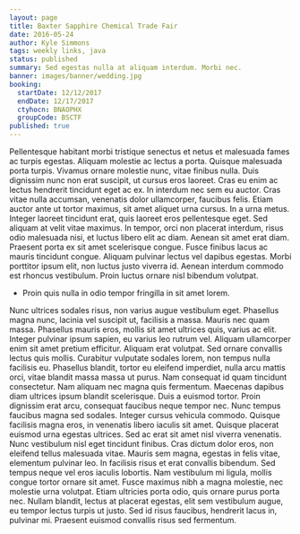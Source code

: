 ```yaml
---
layout: page
title: Baxter Sapphire Chemical Trade Fair
date: 2016-05-24
author: Kyle Simmons
tags: weekly links, java
status: published
summary: Sed egestas nulla at aliquam interdum. Morbi nec.
banner: images/banner/wedding.jpg
booking:
  startDate: 12/12/2017
  endDate: 12/17/2017
  ctyhocn: BNAOPHX
  groupCode: BSCTF
published: true
---
```

Pellentesque habitant morbi tristique senectus et netus et malesuada fames ac turpis egestas. Aliquam molestie ac lectus a porta. Quisque malesuada porta turpis. Vivamus ornare molestie nunc, vitae finibus nulla. Duis dignissim nunc non erat suscipit, ut cursus eros laoreet. Cras eu enim ac lectus hendrerit tincidunt eget ac ex. In interdum nec sem eu auctor. Cras vitae nulla accumsan, venenatis dolor ullamcorper, faucibus felis. Etiam auctor ante ut tortor maximus, sit amet aliquet urna cursus.
In a urna metus. Integer laoreet tincidunt erat, quis laoreet eros pellentesque eget. Sed aliquam at velit vitae maximus. In tempor, orci non placerat interdum, risus odio malesuada nisi, et luctus libero elit ac diam. Aenean sit amet erat diam. Praesent porta ex sit amet scelerisque congue. Fusce finibus lacus ac mauris tincidunt congue. Aliquam pulvinar lectus vel dapibus egestas. Morbi porttitor ipsum elit, non luctus justo viverra id. Aenean interdum commodo est rhoncus vestibulum. Proin luctus ornare nisl bibendum volutpat.

* Proin quis nulla in odio tempor fringilla in sit amet lorem.

Nunc ultrices sodales risus, non varius augue vestibulum eget. Phasellus magna nunc, lacinia vel suscipit ut, facilisis a massa. Mauris nec quam massa. Phasellus mauris eros, mollis sit amet ultrices quis, varius ac elit. Integer pulvinar ipsum sapien, eu varius leo rutrum vel. Aliquam ullamcorper enim sit amet pretium efficitur. Aliquam erat volutpat. Sed ornare convallis lectus quis mollis. Curabitur vulputate sodales lorem, non tempus nulla facilisis eu. Phasellus blandit, tortor eu eleifend imperdiet, nulla arcu mattis orci, vitae blandit massa massa ut purus. Nam consequat id quam tincidunt consectetur. Nam aliquam nec magna quis fermentum. Maecenas dapibus diam ultrices ipsum blandit scelerisque. Duis a euismod tortor. Proin dignissim erat arcu, consequat faucibus neque tempor nec. Nunc tempus faucibus magna sed sodales.
Integer cursus vehicula commodo. Quisque facilisis magna eros, in venenatis libero iaculis sit amet. Quisque placerat euismod urna egestas ultrices. Sed ac erat sit amet nisl viverra venenatis. Nunc vestibulum nisl eget tincidunt finibus. Cras dictum dolor eros, non eleifend tellus malesuada vitae. Mauris sem magna, egestas in felis vitae, elementum pulvinar leo. In facilisis risus et erat convallis bibendum. Sed tempus neque vel eros iaculis lobortis. Nam vestibulum mi ligula, mollis congue tortor ornare sit amet. Fusce maximus nibh a magna molestie, nec molestie urna volutpat. Etiam ultricies porta odio, quis ornare purus porta nec. Nullam blandit, lectus at placerat egestas, elit sem vestibulum augue, eu tempor lectus turpis ut justo. Sed id risus faucibus, hendrerit lacus in, pulvinar mi. Praesent euismod convallis risus sed fermentum.
